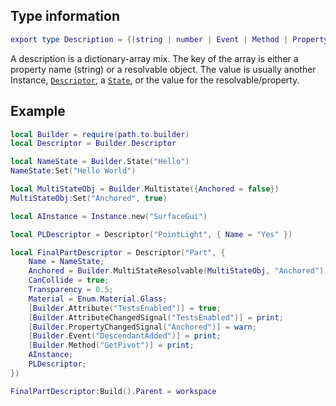 ## Type information
```lua
export type Description = {[string | number | Event | Method | PropertyChangedSignal | Attribute | AttributeChangedSignal]: any}
```

A description is a dictionary-array mix. The key of the array is either a property name (string) or a resolvable object. The value is usually another Instance, [``Descriptor``](../Descriptor/About.md), a [``State``](../State/About.md), or the value for the resolvable/property.

## Example
```lua
local Builder = require(path.to.builder)
local Descriptor = Builder.Descriptor

local NameState = Builder.State("Hello")
NameState:Set("Hello World")

local MultiStateObj = Builder.Multistate({Anchored = false})
MultiStateObj:Set("Anchored", true)

local AInstance = Instance.new("SurfaceGui")

local PLDescriptor = Descriptor("PointLight", { Name = "Yes" })

local FinalPartDescriptor = Descriptor("Part", {
    Name = NameState;
    Anchored = Builder.MultiStateResolvable(MultiStateObj, "Anchored");
    CanCollide = true;
    Transparency = 0.5;
    Material = Enum.Material.Glass;
    [Builder.Attribute("TestsEnabled")] = true;
    [Builder.AttributeChangedSignal("TestsEnabled")] = print;
    [Builder.PropertyChangedSignal("Anchored")] = warn;
    [Builder.Event("DescendantAdded")] = print;
    [Builder.Method("GetPivot")] = print;
    AInstance;
    PLDescriptor;
})

FinalPartDescriptor:Build().Parent = workspace
```
